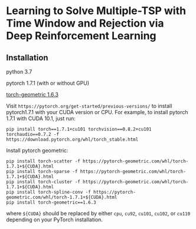 # Learning to Solve Multiple-TSP with Time Window and Rejection via Deep Reinforcement Learning

## Installation
python 3.7

pytorch 1.7.1 (with or without GPU)

[torch-geometric 1.6.3](https://github.com/rusty1s/pytorch_geometric)

Visit `https://pytorch.org/get-started/previous-versions/` to install pytorch1.7.1 with your CUDA version or CPU. For example, to install pytorch 1.7.1 with CUDA 10.1, just run:
````
pip install torch==1.7.1+cu101 torchvision==0.8.2+cu101 torchaudio==0.7.2 -f https://download.pytorch.org/whl/torch_stable.html
````

Install pytorch geometric:
````
pip install torch-scatter -f https://pytorch-geometric.com/whl/torch-1.7.1+${CUDA}.html
pip install torch-sparse -f https://pytorch-geometric.com/whl/torch-1.7.1+${CUDA}.html
pip install torch-cluster -f https://pytorch-geometric.com/whl/torch-1.7.1+${CUDA}.html
pip install torch-spline-conv -f https://pytorch-geometric.com/whl/torch-1.7.1+${CUDA}.html
pip install torch-geometric==1.6.3
````
where `${CUDA}` should be replaced by either `cpu`, `cu92`, `cu101`, `cu102`, or `cu110` depending on your PyTorch installation.

